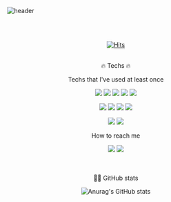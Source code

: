 ![header](https://capsule-render.vercel.app/api?type=shark&color=auto&height=250&section=header&text=I'm%20Jin😎ius&fontSize=40)
<div align="center">
<br><br>   
  
[![Hits](https://hits.seeyoufarm.com/api/count/incr/badge.svg?url=https%3A%2F%2Fgithub.com%2Fimjinius&count_bg=%231D9E4F&title_bg=%2353CC93&icon=&icon_color=%23E7E7E7&title=hits&edge_flat=false)](https://hits.seeyoufarm.com)
<br><br>
  
 🔥 Techs 🔥
  
  Techs that I've used at least once
 
<img src="https://img.shields.io/badge/Java-007396?style=for-the-badge&logo=Java&logoColor=white"> <img src="https://img.shields.io/badge/Spring-6DB33F?style=for-the-badge&logo=Spring&logoColor=white"> <img src="https://img.shields.io/badge/JavaScript-F7DF1E?style=for-the-badge&logo=JavaScript&logoColor=white"> <img src="https://img.shields.io/badge/HTML5-E34F26?style=for-the-badge&logo=HTML5&logoColor=white"> <img src="https://img.shields.io/badge/CSS3-1572B6?style=for-the-badge&logo=CSS3&logoColor=white">
  
<img src="https://img.shields.io/badge/JSON-000000?style=for-the-badge&logo=JSON&logoColor=white"> <img src="https://img.shields.io/badge/jQuery-0769AD?style=for-the-badge&logo=jQuery&logoColor=white"> <img src="https://img.shields.io/badge/MySQL-4479A1?style=for-the-badge&logo=MySQL&logoColor=white"> <img src="https://img.shields.io/badge/Oracle-F80000?style=for-the-badge&logo=Oracle&logoColor=white">
  
<img src="https://img.shields.io/badge/Eclipse IDE-2C2255?style=for-the-badge&logo=Eclipse IDE&logoColor=white"> <img src="https://img.shields.io/badge/Apache Tomcat-F8DC75?style=for-the-badge&logo=Apache Tomcat&logoColor=white">  
  
  
How to reach me
  
 <a href="iwishyouhappy50@gmail.com"><img src="https://img.shields.io/badge/Gmail-EA4335?style=for-the-badge&logo=Gmail&logoColor=white"></a>
 <a href="gpwlsdlsms50@naver.com"><img src="https://img.shields.io/badge/Naver-03C75A?style=for-the-badge&logo=Naver&logoColor=white"></a>
  
 <br><br>
 👩‍💻 GitHub stats
 
 
![Anurag's GitHub stats](https://github-readme-stats.vercel.app/api?username=imjinius&show_icons=true&theme=dracula)
 <br><br>
  
</div>
